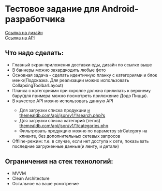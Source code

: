 # Тестовое задание для Android-разработчика
<div><a href="https://www.figma.com/file/8FvAWXCD2oD9oSDHx9xFfU/Тестовое-задание-Android?type=design&node-id=0-1&mode=design&t=8ZuZBEgxuMHAqrpe-0">Ссылка на дизайн</a></div>
<div><a href="https://www.themealdb.com/api.php">Ссылка на API</a></div>

<div><h2>Что надо сделать:</h2></div>
<div>
  <ul>
		<li type="disc">Главный экран приложения доставки еды, дизайн по ссылке выше</li>
    <li type="disc">В баннеры можно захардкодить любые фото</li>
    <li type="disc">Основная задача - сделать идентичную планку с категориями и блок меню(Подсказка. Для реализации можно использовать CollapsingToolbarLayout)</li>
    <li type="disc">Планка с категориями при скролле должна прилипать к верхнему бару(для примера можно посмотреть приложение Додо Пицца).</li>
    <li type="disc">В качестве API можно использовать данную API </li>
    <ul>
      <li type="circle">Для загрузки списка продукции <a href="и themealdb.com/api/json/v1/1/search.php?s">и themealdb.com/api/json/v1/1/search.php?s</a></li>
      <li type="circle">Для загрузки списка категорий (тегов) <a href=" themealdb.com/api/json/v1/1/categories.php"> themealdb.com/api/json/v1/1/categories.php</a></li>
      <li type="circle">Фильтровать продукцию можно по параметру strCategory на клиенте, без дополнительных сетевых запросов</li>
    </ul></li>
    <li type="disc">Offline-режим: т.е. в случае, если нет доступа к сети, показывать последние загруженные данные(и ленту, и детали)</li>
	</ul>
</div>

<div><h2>Ограничения на стек технологий:</h2></div>
<div>
  <ul>
		<li type="disc">MVVM</li>
    <li type="disc">Clean Architecture</li>
    <li type="disc">Остальное на ваше усмотрение</li>
  </ul>
</div>
